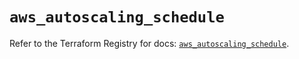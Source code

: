 # `aws_autoscaling_schedule`

Refer to the Terraform Registry for docs: [`aws_autoscaling_schedule`](https://registry.terraform.io/providers/hashicorp/aws/5.65.0/docs/resources/autoscaling_schedule).
